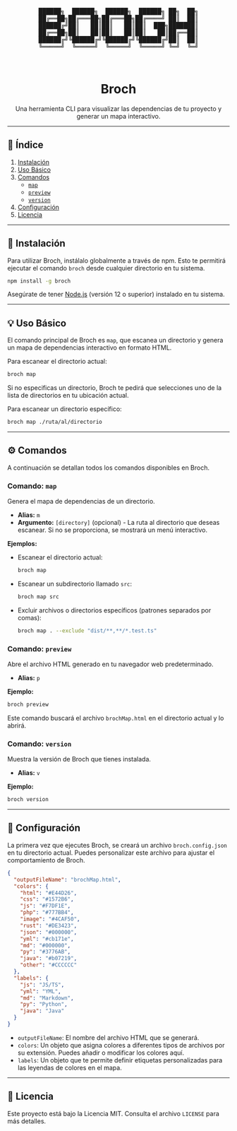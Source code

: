<div align="center">
  <pre>
<b>
██████╗  ██████╗  ██████╗  ██████╗ ██╗  ██╗
██╔══██╗██╔═══██╗██╔═══██╗██╔════╝ ██║  ██║
██████╔╝██║   ██║██║   ██║██║  ███╗███████║
██╔══██╗██║   ██║██║   ██║██║   ██║██╔══██║
██████╔╝╚██████╔╝╚██████╔╝╚██████╔╝██║  ██║
╚═════╝  ╚═════╝  ╚═════╝  ╚═════╝ ╚═╝  ╚═╝
</b>
  </pre>
</div>

<h1 align="center">Broch</h1>

<p align="center">
  Una herramienta CLI para visualizar las dependencias de tu proyecto y generar un mapa interactivo.
</p>

---

## 📜 Índice

1.  [Instalación](#instalación)
2.  [Uso Básico](#uso-básico)
3.  [Comandos](#comandos)
    -   [`map`](#comando-map)
    -   [`preview`](#comando-preview)
    -   [`version`](#comando-version)
4.  [Configuración](#configuración)
5.  [Licencia](#licencia)

---

## 🚀 Instalación

Para utilizar Broch, instálalo globalmente a través de npm. Esto te permitirá ejecutar el comando `broch` desde cualquier directorio en tu sistema.

```bash
npm install -g broch
```

Asegúrate de tener [Node.js](https://nodejs.org/) (versión 12 o superior) instalado en tu sistema.

---

## 💡 Uso Básico

El comando principal de Broch es `map`, que escanea un directorio y genera un mapa de dependencias interactivo en formato HTML.

Para escanear el directorio actual:

```bash
broch map
```

Si no especificas un directorio, Broch te pedirá que selecciones uno de la lista de directorios en tu ubicación actual.

Para escanear un directorio específico:

```bash
broch map ./ruta/al/directorio
```

---

## ⚙️ Comandos

A continuación se detallan todos los comandos disponibles en Broch.

### Comando: `map`

Genera el mapa de dependencias de un directorio.

-   **Alias:** `m`
-   **Argumento:** `[directory]` (opcional) - La ruta al directorio que deseas escanear. Si no se proporciona, se mostrará un menú interactivo.

**Ejemplos:**

-   Escanear el directorio actual:
    ```bash
    broch map
    ```
-   Escanear un subdirectorio llamado `src`:
    ```bash
    broch map src
    ```
-   Excluir archivos o directorios específicos (patrones separados por comas):
    ```bash
    broch map . --exclude "dist/**,**/*.test.ts"
    ```

### Comando: `preview`

Abre el archivo HTML generado en tu navegador web predeterminado.

-   **Alias:** `p`

**Ejemplo:**

```bash
broch preview
```

Este comando buscará el archivo `brochMap.html` en el directorio actual y lo abrirá.

### Comando: `version`

Muestra la versión de Broch que tienes instalada.

-   **Alias:** `v`

**Ejemplo:**

```bash
broch version
```

---

## 🔧 Configuración

La primera vez que ejecutes Broch, se creará un archivo `broch.config.json` en tu directorio actual. Puedes personalizar este archivo para ajustar el comportamiento de Broch.

```json
{
  "outputFileName": "brochMap.html",
  "colors": {
    "html": "#E44D26",
    "css": "#1572B6",
    "js": "#F7DF1E",
    "php": "#777BB4",
    "image": "#4CAF50",
    "rust": "#DE3423",
    "json": "#000000",
    "yml": "#cb171e",
    "md": "#000000",
    "py": "#3776AB",
    "java": "#b07219",
    "other": "#CCCCCC"
  },
  "labels": {
    "js": "JS/TS",
    "yml": "YML",
    "md": "Markdown",
    "py": "Python",
    "java": "Java"
  }
}
```

-   `outputFileName`: El nombre del archivo HTML que se generará.
-   `colors`: Un objeto que asigna colores a diferentes tipos de archivos por su extensión. Puedes añadir o modificar los colores aquí.
-   `labels`: Un objeto que te permite definir etiquetas personalizadas para las leyendas de colores en el mapa.

---

## 📄 Licencia

Este proyecto está bajo la Licencia MIT. Consulta el archivo `LICENSE` para más detalles.
